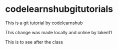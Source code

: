# codelearnshubgitutorials

This is  a git tutorial by codelearnshub

This change was made locally and online by laken11

This is to see after the class


